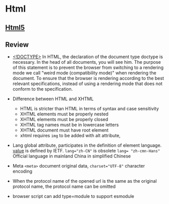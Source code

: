# Html

## [Html5](https://developer.mozilla.org/zh-CN/docs/Web/HTML/Element)

## Review

- [<!DOCTYPE>](https://developer.mozilla.org/en-US/docs/Glossary/Doctype) In HTML, the declaration of the document type doctype is necessary. In the head of all documents, you will see him. The purpose of this statement is to prevent the browser from switching to a rendering mode we call "weird mode (compatibility mode)" when rendering the document. To ensure that the browser is rendering according to the best relevant specifications, instead of using a rendering mode that does not conform to the specification.

- Difference between HTML and XHTML

  - HTML is stricter than HTML in terms of syntax and case sensitivity
  - XHTML elements must be properly nested
  - XHTML elements must be properly closed
  - XHTML tag names must be in lowercase letters
  - XHTML document must have root element
  - xhtml requires `img` to be added with alt attribute,

- Lang global attribute, participates in the definition of element language. [value](https://www.w3schools.com/tags/ref_language_codes.asp) is defined by IETF. `lang="zh-CN"` is obsolete `lang= "zh-cmn-Hans" `Official language in mainland China in simplified Chinese

- Meta `<meta>` document original data, `charset="UTF-8"` character encoding

- When the protocol name of the opened url is the same as the original protocol name, the protocol name can be omitted

- browser script can add type=module to support esmodule
